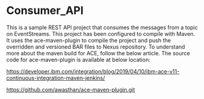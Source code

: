 # Consumer_API
This is a sample REST API project that consumes the messages from a topic on EventStreams. This project has been configured to compile with Maven. It uses the ace-maven-plugin to compile the project and push the overridden and versioned BAR files to Nexus repository.
To understand more about the maven build for ACE, follow the below article. The source code for ace-maven-plugin is available at below location:

https://developer.ibm.com/integration/blog/2019/04/10/ibm-ace-v11-continuous-integration-maven-jenkins/

https://github.com/awasthan/ace-maven-plugin.git
